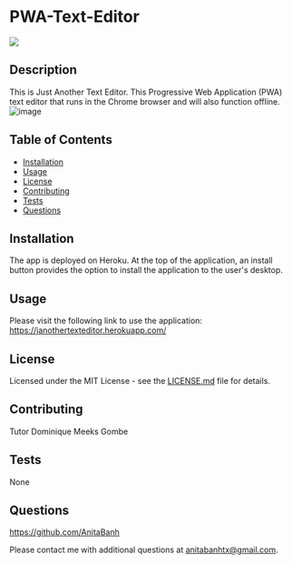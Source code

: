 # PWA-Text-Editor

![](https://img.shields.io/badge/license-MIT-green)

## Description
This is Just Another Text Editor. This Progressive Web Application (PWA) text editor that runs in the Chrome browser and will also function offline. 
![image](https://user-images.githubusercontent.com/120350675/222051767-07183c70-d353-4f9f-8805-5914692297c4.png)

 
## Table of Contents 

  - [Installation](##installation)
  - [Usage](#usage)
  - [License](#license)
  - [Contributing](#contributing)
  - [Tests](#tests)
  - [Questions](#questions)

## Installation
The app is deployed on Heroku. At the top of the application, an install button provides the option to install the application to the user's desktop.

## Usage
Please visit the following link to use the application: 
   https://janothertexteditor.herokuapp.com/

## License
Licensed under the MIT License - see the [LICENSE.md](https://github.com/AnitaBanh/PWA-Text-Editor/blob/main/LICENSE) file for details.

## Contributing
Tutor Dominique Meeks Gombe

## Tests
None

## Questions
<https://github.com/AnitaBanh>

Please contact me with additional questions at anitabanhtx@gmail.com.
  
